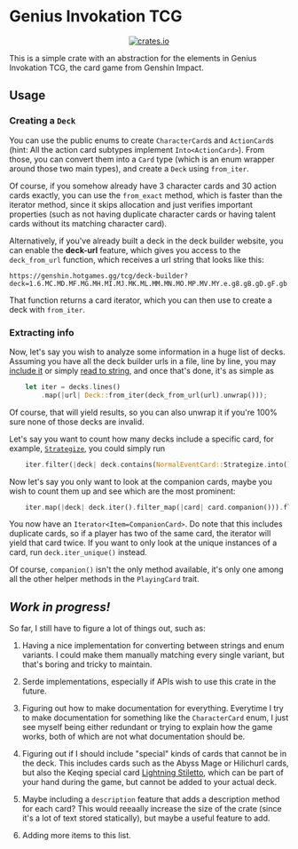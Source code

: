 # Genius Invokation TCG

<div align="center">
    <a href="https://crates.io/crates/genius-invokation">
        <img src="https://img.shields.io/crates/v/genius-invokation" alt="crates.io">
    </a>
</div>

This is a simple crate with an abstraction for the elements in Genius Invokation TCG, the card
game from Genshin Impact.

## Usage

### Creating a `Deck`

You can use the public enums to create `CharacterCard`s and `ActionCard`s (hint: All the action
card subtypes implement `Into<ActionCard>`). From those, you can convert them into a `Card` type
(which is an enum wrapper around those two main types), and create a `Deck` using `from_iter`.

Of course, if you somehow already have 3 character cards and 30 action cards exactly, you can
use the `from_exact` method, which is faster than the iterator method, since it skips allocation
and just verifies important properties (such as not having duplicate character cards or having
talent cards without its matching character card).

Alternatively, if you've already built a deck in the deck builder website, you can enable the
**deck-url** feature, which gives you access to the `deck_from_url` function, which receives a
url string that looks like this:

```
https://genshin.hotgames.gg/tcg/deck-builder?deck=1.6.MC.MD.MF.MG.MH.MI.MJ.MK.ML.MM.MN.MO.MP.MV.MY.e.g8.gB.gD.gF.gb.ge.gh.gk.gt.gv.gx.gz.wj.wl.wm&ver=1&lang=en&author=DefaultDeck
```

That function returns a card iterator, which you can then use to create a deck with `from_iter`.

### Extracting info

Now, let's say you wish to analyze some information in a huge list of decks. Assuming you have
all the deck builder urls in a file, line by line, you may [include it](https://doc.rust-lang.org/std/macro.include_str.html)
or simply [read to string](https://doc.rust-lang.org/std/fs/fn.read_to_string.html), and once
that's done, it's as simple as

```rs
    let iter = decks.lines()
        .map(|url| Deck::from_iter(deck_from_url(url).unwrap()));
```

Of course, that will yield results, so you can also unwrap it if you're 100% sure none of those
decks are invalid.

Let's say you want to count how many decks include a specific card, for example,
[`Strategize`](https://genshin-impact.fandom.com/wiki/Strategize), you could simply run

```rs
    iter.filter(|deck| deck.contains(NormalEventCard::Strategize.into())).count()
```

Now let's say you only want to look at the companion cards, maybe you wish to count them up and
see which are the most prominent:

```rs
    iter.map(|deck| deck.iter().filter_map(|card| card.companion())).flatten()
```

You now have an `Iterator<Item=CompanionCard>`. Do note that this includes duplicate cards, so if
a player has two of the same card, the iterator will yield that card twice. If you want to only
look at the unique instances of a card, run `deck.iter_unique()` instead.

Of course, `companion()` isn't the only method available, it's only one among all the other
helper methods in the `PlayingCard` trait.

## *Work in progress!*

So far, I still have to figure a lot of things out, such as:

1. Having a nice implementation for converting between strings and enum variants. I could
make them manually matching every single variant, but that's boring and tricky to maintain.

2. Serde implementations, especially if APIs wish to use this crate in the future.

3. Figuring out how to make documentation for everything. Everytime I try to make documentation
for something like the `CharacterCard` enum, I just see myself being either redundant or trying
to explain how the game works, both of which are not what documentation should be.

4. Figuring out if I should include "special" kinds of cards that cannot be in the deck. This
includes cards such as the Abyss Mage or Hilichurl cards, but also the Keqing special card
[Lightning Stiletto](https://genshin-impact.fandom.com/wiki/Lightning_Stiletto), which can be
part of your hand during the game, but cannot be added to your actual deck.

5. Maybe including a `description` feature that adds a description method for each card? This
would reeaally increase the size of the crate (since it's a lot of text stored statically), but
maybe a useful feature to add.

6. Adding more items to this list.